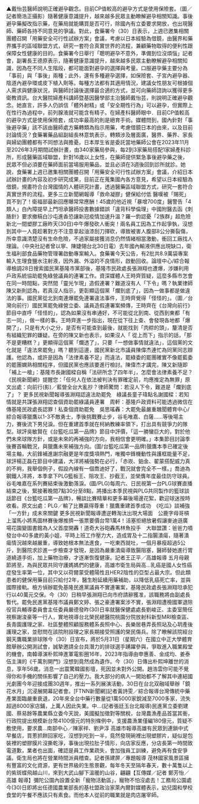 ▲戴怡芸醫師說明正確避孕觀念。目前CP值較高的避孕方式是使用保險套。（圖／記者簡浩正攝影）隨著健康意識提升，越來越多民眾主動瞭解避孕相關知識。事後避孕藥擬改指示藥，在藥局就能購買是否可行，除國內有立委要求開放，也出現醫師、藥師各持不同意見的爭議。對此，食藥署今（30）日表示，上週已邀集相關團體召開「用藥安全可行性試辦方案」會議，考慮以日本經驗為借鏡，由醫界和藥界攜手的區域聯盟方式，研究一套符合真實世界的流程，兼顧藥物取得的便利性跟保障女性健康的目的。食藥署今日舉行「聰明避孕不意外，準備到位沒煩惱」記者會，副署長王德原表示，隨著健康意識提升，越來越多民眾主動瞭解避孕相關知識，因為在不同人生階段，都可能面對避孕的選擇與考量。口服避孕藥主要分為「事前」與「事後」兩種；此外，還有多種避孕選擇，如保險套、子宮內避孕器、陰道內避孕環或皮下植入劑等。每種方法都有其適用情況，建議女性朋友可根據個人需求與健康狀況，與醫師討論後選擇最合適的方式，並可向藥師諮詢以獲得更多衛教資訊。台大醫院婦產科講師暨基因醫學部主治醫師戴怡芸，則說明正確避孕觀念。她直言，許多人仍誤信「體外射精」或「安全期性行為」可以避孕，但實際上在性行為過程中，前列腺液就可能含有精子。在婦產科醫師眼中．目前CP值較高的避孕方式是使用保險套，成功率最高的則是絕育手術。媒體問到，國內針對「事後避孕藥」該不該由醫師處方藥轉類為指示用藥，考慮借鏡日本的由來，以及目前討論情況？食藥署藥品組副組長林意筑表示，轉類涉及層面廣，醫界、藥界、家長與婦幼團體都有不同想法與擔憂。日本厚生省是委託當地藥師公會在2023年11月至2026年3月期間試辦計畫，由340家藥局參與，每2到3家藥局搭配1家婦產科診所，形成醫藥區域聯盟，針對16歲以上女性，在藥師提供緊急事後避孕藥之後，民眾不但必須要在藥師面前當場服用藥品，並且必須在3週後回到診所就診。她說，食藥署上週已邀集相關團體召開「用藥安全可行性試辦方案」會議，介紹日本試辦計畫的內容及初步研究成果，目前正在蒐集國內各方意見，希望以日本經驗為借鏡，規畫符合台灣國情的人體研究計畫，透過醫藥區域聯盟方式，研究一套符合真實世界的流程。更多三立新聞網報導「救命凝膠」健保給付低 醫嘆被「賜死」買不到了！衛福部最新回應曝常常應酬！45歲的他近視「暴增700度」醫警告「4類人」白內障提早上門坦承醫師投書數據錯誤「違背科學倫理」中國附醫去函《刺胳針》要求撤稿白沙屯進香恐讓新冠疫情加速升溫？羅一鈞認憂「2族群」超危險新北一間塑膠工廠昨天(30日)中午爆發砍人衝突！兩名員工因為工作起爭執，沒想到其中一人竟趁著對方不注意拿起油漆刮刀揮砍，導致被害人腹部8公分撕裂傷，所幸意識清楚沒有生命危險，不過家屬接獲消息仍然情緒相當激動，衝回工廠找人理論。（中央社記者曾以寧、陳婕翎台北30日電）去年國內輸液供應出現缺口，衛生福利部食品藥物管理署啟動專案輸入。食藥署今天公告，有2批共8.9萬袋專案輸入生理食鹽水注射液，因外漏、外溢的不良情形，啟動回收。論壇中心/綜合報導檢調28日搜索國民黨基隆市黨部後，基隆市民政處長張淵翔也遭爆，涉嫌利用戶政系統協助罷免綠營議員的連署工作。資深媒體人王時齊質疑，這麼多縣市怎會在同一時間點，突然間「靈光乍現」造假連署？難道沒有人「下令」嗎？執業律師陳又新則認為，若真沒人指示，更彰顯這個黨「爛到底了」，因為一做事都是做違法的事。國民黨從北到南連爆罷免連署違法事件，王時齊覺得「怪怪的」。（圖／台灣向前行）國民黨罷免綠營立委、議員造假連署案頻傳，王時齊在《台灣向前行》節目中直呼「怪怪的」，認為如果沒有串通好，不可能從北到南、從西到東都「有志一同」，做一樣的事。王時齊進一步指出，現在從下往上查、會發現各地都「爆開了」，只是有大小之分，是否有可能查到最後，就能找到「肉粽的頭」，釐清是否有組織犯罪的嫌疑。在旁的陳又新也表示，如果沒人「 從上而下」指示的話，「那不是更糟糕？」更顯得這個黨「爛透了」，只要「一想做事情就違法」，這個黨的文化就是「違法來罷免」嗎？聽到這邊，國民黨新北市議員陳偉杰連忙為同黨同志辯護。他認為，或許是因為「法律素養不足」而違法，罷綠委的罷團確實不像罷藍委的罷團嫻熟相關程序，但國民黨也應該要進行檢討。陳偉杰才講完，陳又新隨即「補上一槍」：基隆市長謝國樑自稱「法研所念了四年半」，怎麼會法律素養不足？《民視新聞網》提醒您：「任何人在依法被判決有罪確定前，均應推定為無罪」原文出處：向前行(影)／藍營全台大亂抄？律師驚問：若沒人下令，難道是「爛到底了」？ 更多民視新聞報導張淵翔認違法助罷免　綠議長童子瑋點名謝國樑：若知情就是共謀張淵翔認查個資助罷綠議員連署　周軒：基隆戶政資料可能透過微信在傳基隆民政處長認罪！私查個資助罷免　吳思瑤轟：大罷免最嚴重醜聞體育中心/綜合報導獵鷹以1-3不敵勇士，季後挑戰賽止步，谷毛唯嘉、白薩......等後場主力，賽後流下男兒淚。但在重建首季就在柯納教練率領下，打出具有競爭力的隊型。球評吳敏賢在《台籃吃瓜第一品牌》節目中評價，「這一勝蠻巨大的，對於他們未來球隊方針，或是未來的再補強的方向，我相信會更明確。」本集節目討論季後賽首輪戰況，與獵鷹未來補強方向。(圖/台籃吃瓜第一品牌)獵鷹本季已確定後場主軸，大前鋒補進謝宗融更是年度獎項熱門，唯獨中鋒機動性與護框能量不足，球評楊正磊在節目中建議，大洋將補強勢在必行，「赤崁、鉑金、翟蒙搭配威力真的不夠，我舉個例子，假設內線有一個喬迪好了，戰況就會完全不一樣。」喬迪為鋼鐵人洋將，本季拿下PLG籃板王、阻攻王、抄截王，並榮膺年度最佳防守球員。谷毛唯嘉在系列賽結束後激動落淚。(圖/PLG)每周六、日民視第一台PLG球賽直播結束之後，緊接著晚間7點30分至8點，將播出本季民視與PLG共同製作的籃球談話節目《台籃吃瓜第一品牌》，暢談比賽精華和更多幕後場邊花絮，歡迎球迷按時收看。原文出處：PLG／輸了比賽贏得尊重！獵鷹重建首季成功　《吃瓜》談補強「一方針」成未來關鍵 更多民視新聞報導遭逆轉淘汰出現大場面　公鹿字母哥槓上溜馬小將馬圖林賽後爆推擠一張票要價台幣1萬4！活塞拒絕放暑假讓麥迪遜廣場花園變圖書館為人父首度開轟！道奇大谷砲轟馬林魚投手　大聯盟讚：爸爸力噴發台中40多歲的黃小姐，平時上班工作壓力大，造成胃及十二指腸潰瘍，隨著潰瘍情況越來越嚴重，導致她根本無法進食，一吃東西就吐，一個月暴瘦超過5公斤，到醫院求診進一步檢查才發現，是因為嚴重潰瘍導致腸阻塞，醫師替她進行胃道繞道手術，加上藥物治療，才逐漸恢復健康。記者王正平／高雄報導 五月母親節將至，為與民眾共同守護媽媽們的健康，高雄市衛生局與高…乳癌是國人女性癌症發生率第一位，其中又以荷爾蒙受體陽性且HER2陰性的亞型占最大宗。但此類患者的健保用藥目前只給付2年，醫生盼延續用藥補助，以降低乳癌死亡率，並與國際接軌。檢方偵辦罷免基隆民進黨議員不實連署案，基隆民政處長張淵翔坦承犯行以40萬元交保。今（30）日稍早張淵翔已向市府請辭獲准，該職務將由副處長暫代。罷免民進黨基隆市議員鄭文婷、張之豪連署案涉不實，張淵翔遭檢國軍退除役官兵輔導委員會主任委員嚴德發昨(30)日率就醫保健處處長劉峻正、主委室簡任視察謝浚豪等一行人，實地視導台北榮民總醫院桃園分院放射科新型MRI檢查區、長青園護理之家、社區整體照顧服務體系長照中心、長樂居巷弄長照站及心玥產後護理之家，並慰問在該院附設理之家長期接受照護的榮民傷兵。除了瞭解該院經台鋼天鷹職業排球隊今（30）日宣布，將於5月31日（星期六）在國立中正大學體育館舉辦公開測試會，誠摯邀請全台具潛力的排球選手踴躍參與，爭取進入職業殿堂的機會。南韓導演朴熙坤進軍電影圈16年，2023年指導由申惠善、金成均、姜泰伍主演的《千萬別開門》沒想到竟然成為遺作。今（30）日傳出朴熙坤離世的消息，享年56歲。​消息一出震驚韓國影壇，死因並未對外公開。趙浩雲你可能不覺得你和手機的關係影響了自己的壓力。我大部分的病人一開始都不了解其中連結國光劇團今年迎接成團30週年，推出一系列展演活動，30日在台北双融域舉辦「鏡花水月」沉浸展開幕記者會。[FTNN新聞網]記者黃詩雯／綜合報導台灣傳統中藥產業面臨嚴重衰退，20年來全台中藥行數量從1萬5000家銳減至7000多家，流失超過8000家店鋪，上萬人因此失業。中...(記者張廷玉台北報導)民進黨立委劉建國、蔡易餘等農業縣立委今天說，美國擬加徵對等關稅，台灣農漁產品首當其衝，行政院提出規模新台幣4100億元的特別條例中，支援農漁業僅編180億元，質疑不敷使用，要求農...南部中心／陳家祥、劉尹淳 高雄市報導高雄有民眾到連鎖中式早餐店，買蔥抓餅回家吃，沒想到吃到一半，竟然發現碗裡出現塑膠片，疑似是包裝裡的塑膠膜片沒撕乾淨，事後出現拉肚子情形，向店家反應，分店長第一時間致電道歉，業者也出面，確認是員工作業疏失，會加強員工訓練，避免再有食安爭議。衛生局也將在營業時間派員稽查。記者孫建屏／專題報導 茂林國家風景區擁有豐富的文化資源，更有世界級的生態景觀，每年冬天至隔年春天，數十萬隻以上的紫斑蝶飛越山川，來到大武山腳下溫暖的山谷，翩翩【互傳媒／記者 鄭芳怡／高雄 報導】彌陀公園內設置全新「寵物活動區」，寵物不怕沒處去！工務局公園處今(30)日即將出任德國農業部長的基社盟政治家萊內爾對媒體表示，幼兒園和學校食堂的午餐不應該只有素食。而他本人從前的職業就是肉店屠宰師。